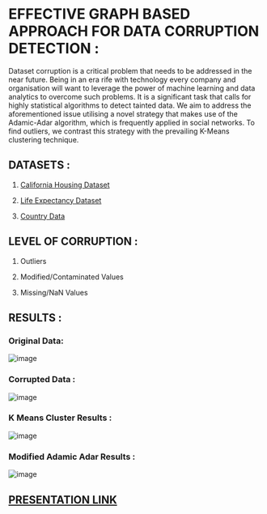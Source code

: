 # EFFECTIVE GRAPH BASED APPROACH FOR DATA CORRUPTION DETECTION :

Dataset corruption is a critical problem that needs to be addressed in the near future. Being in an era rife with technology every company and organisation will want to leverage the power of machine learning and data analytics to overcome such problems. It is a significant task that calls for highly statistical algorithms to detect tainted data. We aim to address the aforementioned issue utilising a novel strategy that makes use of the Adamic-Adar algorithm, which is frequently applied in social networks. To find outliers, we contrast this strategy with the prevailing K-Means clustering technique.

## DATASETS :

1. [California Housing Dataset](https://scikit-learn.org/stable/modules/generated/sklearn.datasets.fetch_california_housing.html)

2. [Life Expectancy Dataset](https://www.kaggle.com/datasets/kumarajarshi/life-expectancy-who)

3. [Country Data](https://www.kaggle.com/code/dgupta18/country-clusters)


## LEVEL OF CORRUPTION :

1. Outliers


2. Modified/Contaminated Values

3. Missing/NaN Values


## RESULTS :

### Original Data:

![image](https://user-images.githubusercontent.com/79207846/179351694-97f29d7e-7051-4320-9109-d4f4fbdd2595.png)


### Corrupted Data :</b>

![image](https://user-images.githubusercontent.com/79207846/179351483-81dd18c6-4ba9-48fd-b35e-692bb2b97674.png)


### K Means Cluster Results :

![image](https://user-images.githubusercontent.com/79207846/179351755-37003d1d-0c3f-4ff4-ae23-da0fa3e367bf.png)


### Modified Adamic Adar Results :

![image](https://user-images.githubusercontent.com/79207846/179351592-5827d5aa-3d27-43ac-af85-c095778af5bd.png)


## [PRESENTATION LINK](https://www.beautiful.ai/player/-N75kHG66OzNvv09xiT1)
